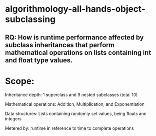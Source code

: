 # algorithmology-all-hands-object-subclassing

## RQ: How is runtime performance affected by subclass inheritances that perform mathematical operations on lists containing int and float type values.

# Scope: 
Inheritance depth: 1 superclass and 9 nested subclasses (total 10)

Mathematical operations: Addition, Multiplication, and Exponentiation

Data structures: Lists containing randomly set values, being floats and integers

Metered by: runtime in reference to time to complete operations
